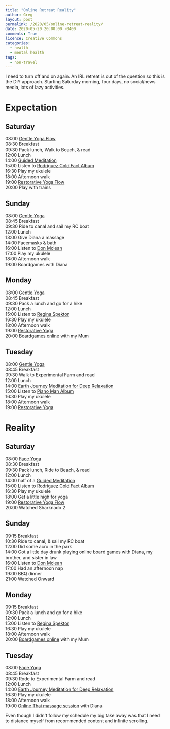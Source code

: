 ```yaml
---
title: "Online Retreat Reality"
author: Greg
layout: post
permalink: /2020/05/online-retreat-reality/
date: 2020-05-20 20:00:00 -0400
comments: True
licence: Creative Commons
categories:
  - health
  - mental health
tags:
  - non-travel
---
```


I need to turn off and on again. An IRL retreat is out of the question so this is the DIY approach. Starting Saturday morning, four days, no social/news media, lots of lazy activities.

# Expectation

## Saturday

08:00 [Gentle Yoga Flow](https://www.youtube.com/watch?v=g13nVd7OLYs)  
08:30 Breakfast  
09:30 Pack lunch, Walk to Beach, & read  
12:00 Lunch  
14:00 [Guided Meditation](https://www.youtube.com/watch?v=hyg3abur5VI)  
15:00 Listen to [Rodriguez Cold Fact Album](https://www.youtube.com/watch?v=esG4gK-pieA&list=PL2IchvXqOz1Fvfi1gNTw2uZQ26AZzcJNb)  
16:30 Play my ukulele  
18:00 Afternoon walk  
19:00 [Restorative Yoga Flow](https://www.youtube.com/watch?v=c56tAJ9KjRg)  
20:00 Play with trains  

## Sunday

08:00 [Gentle Yoga](https://www.youtube.com/watch?v=IcLwsrx0tw0)  
08:45 Breakfast  
09:30 Ride to canal and sail my RC boat  
12:00 Lunch  
13:00 Give Diana a massage  
14:00 Facemasks & bath  
16:00 Listen to [Don Mclean](https://www.youtube.com/watch?v=oxHnRfhDmrk&list=PL6F3D86FAD1C25BCA)  
17:00 Play my ukulele  
18:00 Afternoon walk  
19:00 Boardgames with Diana  

## Monday

08:00 [Gentle Yoga](https://www.youtube.com/watch?v=IcLwsrx0tw0)  
08:45 Breakfast  
09:30 Pack a lunch and go for a hike  
12:00 Lunch  
15:00 Listen to [Regina Spektor](https://www.youtube.com/watch?v=wSMwz0-39aY&list=OLAK5uy_mZkIcBeqj3eQ9ENXiylIlHp2Dbz7YW4WE&index=1)  
16:30 Play my ukulele  
18:00 Afternoon walk  
19:00 [Restorative Yoga](https://www.youtube.com/watch?v=ifH3uFL3-YU)  
20:00 [Boardgames online](https://boardgamearena.com/) with my Mum  

## Tuesday

08:00 [Gentle Yoga](https://www.youtube.com/watch?v=IcLwsrx0tw0)  
08:45 Breakfast  
09:30 Walk to Experimental Farm and read  
12:00 Lunch  
14:00 [Earth Journey Meditation for Deep Relaxation](https://www.youtube.com/watch?v=1nPCTXAxBVo)  
15:00 Listen to [Piano Man Album](https://www.youtube.com/watch?v=MKAHLHSGyrg&list=PLQI4c18AJDrjp3j2N4A1ZVHZRbsCnNJXG)  
16:30 Play my ukulele  
18:00 Afternoon walk  
19:00 [Restorative Yoga](https://www.youtube.com/watch?v=ifH3uFL3-YU)  

# Reality

## Saturday

08:00 [Face Yoga](https://upwarddogyoga.ca/)  
08:30 Breakfast  
09:30 Pack lunch, Ride to Beach, & read  
12:00 Lunch  
14:00 half of a [Guided Meditation](https://www.youtube.com/watch?v=hyg3abur5VI)  
15:00 Listen to [Rodriguez Cold Fact Album](https://www.youtube.com/watch?v=esG4gK-pieA&list=PL2IchvXqOz1Fvfi1gNTw2uZQ26AZzcJNb)  
16:30 Play my ukulele  
18:00 Get a little high for yoga    
19:00 [Restorative Yoga Flow](https://www.youtube.com/watch?v=c56tAJ9KjRg)  
20:00 Watched Sharknado 2  

## Sunday

09:15 Breakfast  
10:30 Ride to canal, & sail my RC boat  
12:00 Did some acro in the park  
14:00 Got a little day drunk playing online board games with Diana, my brother, and sister in law  
16:00 Listen to [Don Mclean](https://www.youtube.com/watch?v=oxHnRfhDmrk&list=PL6F3D86FAD1C25BCA)  
17:00 Had an afternoon nap  
19:00 BBQ dinner  
21:00 Watched Onward  

## Monday

09:15 Breakfast  
09:30 Pack a lunch and go for a hike  
12:00 Lunch  
15:00 Listen to [Regina Spektor](https://www.youtube.com/watch?v=wSMwz0-39aY&list=OLAK5uy_mZkIcBeqj3eQ9ENXiylIlHp2Dbz7YW4WE&index=1)  
16:30 Play my ukulele  
18:00 Afternoon walk  
20:00 [Boardgames online](https://boardgamearena.com/) with my Mum  

## Tuesday

08:00 [Face Yoga](https://upwarddogyoga.ca/)  
08:45 Breakfast  
09:30 Rode to Experimental Farm and read  
12:00 Lunch  
14:00 [Earth Journey Meditation for Deep Relaxation](https://www.youtube.com/watch?v=1nPCTXAxBVo)  
16:30 Play my ukulele  
18:00 Afternoon walk  
19:00 [Online Thai massage session](https://www.eventbrite.com/e/thai-massage-tuesdays-mardis-massage-thai-tickets-107128450078?aff=erelexpmlt) with Diana  

Even though I didn't follow my schedule my big take away was that I need to distance myself from recommended content and infinite scrolling.
